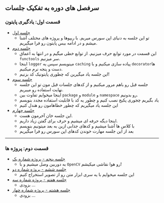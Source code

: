 ## سرفصل های دوره به تفکیک جلسات

### قسمت اول: یادگیری پایتون

- [جلسه اول](S01)
    - تو این جلسه به دنیای اپن سورس میریم. با ریپوها و پروژه های مختلف آشنا میشم و در ادامه بیس پایتون رو فرا میگیریم.
- [جلسه دوم](S02)
    - این قسمت در مورد توابع حرف میزنیم. از توابع خطی میگیم و در انتها به اعماق `functools` سر میزنیم. 
    - اینجا `logger` مینویسم سپس یه `caching` پیاده سازی میکنیم و با `decorator`ها دست و پنجه نرم میکنیم.
    - این جلسه یاد میگیرین که چطوری پایتونیک کد بزنیم!
- [جلسه سوم](S03)
    - جلسه قبل رو باهم مرور میکنیم و از کدهای جلسات قبل مون تو این جلسه نهایت استفاده رو میبریم.
    - اینجا میخوایم تفاوت بین `package` و `module` و `namespace` رو بدونیم.
    - یاد بگیریم چجوری پکیج نصب کنیم و چطور یه کد با قابلیت استفاده مجدد بنویسم
    - این جلسه یاد میگیریم که چطور خطاهامون رو هندل کنیم
- [جلسه چهارم](S04)
    - این جلسه خان آخرمون هست.
    - اینجا دیگه حرفه ای میشیم و حرف برای گفتن زیاد داریم.
    - با کلاس ها آشنا میشیم و کدهای جذابی ازین به بعد میتونیم بنویسم
    - بعد از این جلسه مهارت خوندن کدهای اپن سورس رو فرا میگیریم

----

### قسمت دوم: پروژه ها
- [جلسه پنجم - پروژه شماره یک](S05)
    - به دوربین وصل میشیم و با `OpenCV` رو هوا نقاشی میکیشم!
- [جلسه ششم - پروژه شماره دو](S06)
    - این جلسه میخوایم با یه سری ابزار متن رو از تصویر استخراج کنیم
- [جلسه هفتم - پروژه شماره سه](S07)
    - بزودی ...
- [جلسه هشتم - پروژه شماره چهار](S08)
    - بزودی ...


